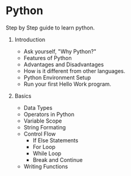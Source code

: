 # Python
Step by Step guide to learn python.

1) Introduction
   * Ask yourself, "Why Python?"
   * Features of Python
   * Advantages and Disadvantages
   * How is it different from other languages.
   * Python Environment Setup
   * Run your first Hello Work program.

2) Basics
   * Data Types
   * Operators in Python
   * Variable Scope
   * String Formating
   * Control Flow
      * If Else Statements
      * For Loop
      * While Loop
      * Break and Continue
   * Writing Functions 
  
